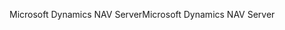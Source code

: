 <span data-ttu-id="1de6f-101">Microsoft Dynamics NAV Server</span><span class="sxs-lookup"><span data-stu-id="1de6f-101">Microsoft Dynamics NAV Server</span></span>